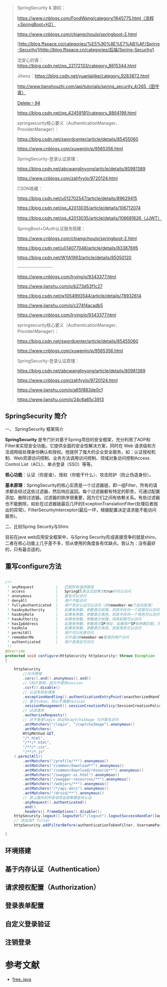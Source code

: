 > SpringSecurity & 源码：
>
> https://www.cnblogs.com/FondWang/category/1645775.html（流程+SpringBoot+H2）
>
> https://www.cnblogs.com/chiangchou/p/springboot-2.html
>
> [http://blog.ffspace.cn/categories/%E5%90%8E%E7%AB%AF/Spring-Security/](http://blog.ffspace.cn/categories/后端/Spring-Security/)
>
> 沈安心的客：https://blog.csdn.net/qq_22172133/category_8615344.html
>
> Jitwxs：https://blog.csdn.net/yuanlaijike/category_9283872.html
>
> http://www.tianshouzhi.com/api/tutorials/spring_security_4/265（田守真）
>
> [Delete丶94](https://blog.csdn.net/qq_42459181)
>
> https://blog.csdn.net/qq_42459181/category_8864199.html
>
> springsecurity核心要义（AuthenticationManager、ProviderManager）：
>
> https://blog.csdn.net/swordcenter/article/details/85455060
>
> https://www.cnblogs.com/xuwenjin/p/9565356.html
>
> SpringSecurity-登录认证原理：
>
> https://blog.csdn.net/abcwanglinyong/article/details/80981389
>
> https://www.cnblogs.com/zahfyy/p/9720124.html
>
> CSDN收藏：
>
> https://blog.csdn.net/u012702547/article/details/89629415
>
> https://blog.csdn.net/qq_42013035/article/details/106712074
>
> https://blog.csdn.net/qq_42013035/article/details/106681626（JJWT）
>
> SpringBoot+OAuth认证服务搭建：
>
> https://www.cnblogs.com/chiangchou/p/springboot-2.html
>
> https://blog.csdn.net/u014077048/article/details/83387695
>
> https://blog.csdn.net/WYA1993/article/details/85050120
>
> \------------------
>
> https://www.cnblogs.com/Irving/p/9343377.html
>
> https://www.jianshu.com/p/b273d53f1c27
>
> https://blog.csdn.net/w1054993544/article/details/78932614
>
> https://www.jianshu.com/p/c274f4acadb5
>
> https://www.cnblogs.com/Irving/p/9343377.html
>
> springsecurity核心要义（AuthenticationManager、ProviderManager）：
>
> https://blog.csdn.net/swordcenter/article/details/85455060
>
> https://www.cnblogs.com/xuwenjin/p/9565356.html
>
> SpringSecurity-登录认证原理：
>
> https://blog.csdn.net/abcwanglinyong/article/details/80981389
>
> https://www.cnblogs.com/zahfyy/p/9720124.html
>
> https://www.jianshu.com/p/a65f883de0c1
>
> https://www.jianshu.com/p/24c6a65c3913





## SpringSecurity 简介

一、 SpringSecurity 框架简介

**SpringSecurity** 是专门针对基于Spring项目的安全框架，充分利用了AOP和Filter来实现安全功能。它提供全面的安全性解决方案，同时在 Web 请求级和方法调用级处理身份确认和授权。他提供了强大的企业安全服务，如：认证授权机制、Web资源访问控制、业务方法调用访问控制、领域对象访问控制Access Control List（ACL）、单点登录（SSO）等等。

**核心功能**：认证（你是谁）、授权（你能干什么）、攻击防护（防止伪造身份）。

**基本原理**：SpringSecurity的核心实质是一个过滤器链，即一组Filter，所有的请求都会经过这些过滤器，然后响应返回。每个过滤器都有特定的职责，可通过配置添加、删除过滤器。过滤器的排序很重要，因为它们之间有依赖关系。有些过滤器也不能删除，如处在过滤器链最后几环的ExceptionTranslationFilter(处理后者抛出的异常)，FilterSecurityInterceptor(最后一环，根据配置决定请求能不能访问服务)。





二、比较Spring Security与Shiro

目前在java web应用安全框架中，与Spring Security形成直接竞争的就是shiro，二者在核心功能上几乎差不多，但从使用的角度各有优缺点。我认为：没有最好的，只有最合适的。



## 重写configure方法

```java

/**
 * anyRequest          |   匹配所有请求路径
 * access              |   SpringEl表达式结果为true时可以访问
 * anonymous           |   匿名可以访问
 * denyAll             |   用户不能访问
 * fullyAuthenticated  |   用户完全认证可以访问（非remember-me下自动登录）
 * hasAnyAuthority     |   如果有参数，参数表示权限，则其中任何一个权限可以访问
 * hasAnyRole          |   如果有参数，参数表示角色，则其中任何一个角色可以访问
 * hasAuthority        |   如果有参数，参数表示权限，则其权限可以访问
 * hasIpAddress        |   如果有参数，参数表示IP地址，如果用户IP和参数匹配，则可以访问
 * hasRole             |   如果有参数，参数表示角色，则其角色可以访问
 * permitAll           |   用户可以任意访问
 * rememberMe          |   允许通过remember-me登录的用户访问
 * authenticated       |   用户登录后可访问
 */
@Override
protected void configure(HttpSecurity httpSecurity) throws Exception
{

    httpSecurity
        //允许跨域
        .cors().and().anonymous().and()
        // CRSF禁用，因为不使用session
        .csrf().disable()
        // 认证失败处理类
        .exceptionHandling().authenticationEntryPoint(unauthorizedHandler).and()
        // 基于token，所以不需要session
        .sessionManagement().sessionCreationPolicy(SessionCreationPolicy.STATELESS).and()
        // 过滤请求
        .authorizeRequests()
        // 对于登录login 验证码captchaImage 允许匿名访问
        .antMatchers("/login", "/captchaImage").anonymous()
        .antMatchers(
        HttpMethod.GET,
        "/*.html",
        "/**/*.html",
        "/**/*.css",
        "/**/*.js"
    ).permitAll()
        .antMatchers("/profile/**").anonymous()
        .antMatchers("/common/download**").anonymous()
        .antMatchers("/common/download/resource**").anonymous()
        .antMatchers("/swagger-ui.html").anonymous()
        .antMatchers("/swagger-resources/**").anonymous()
        .antMatchers("/webjars/**").anonymous()
        .antMatchers("/*/api-docs").anonymous()
        .antMatchers("/druid/**").anonymous()
        // 除上面外的所有请求全部需要鉴权认证
        .anyRequest().authenticated()
        .and()
        .headers().frameOptions().disable();
    httpSecurity.logout().logoutUrl("/logout").logoutSuccessHandler(logoutSuccessHandler);
    // 添加JWT filter
    httpSecurity.addFilterBefore(authenticationTokenFilter, UsernamePasswordAuthenticationFilter.class);

}
```



## 环境搭建

## 基于内存认证（Authentication）

## 请求授权配置（Authorization）

## 登录表单配置

## 自定义登录验证

## 注销登录



# 参考文献

- [free_java](https://blog.csdn.net/wangb_java/category_9284112.html)
